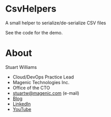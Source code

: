 # CsvHelpers
A small helper to serialize/de-serialize CSV files

See the code for the demo.

# About 

Stuart Williams

* Cloud/DevOps Practice Lead
* Magenic Technologies Inc.
* Office of the CTO
* <a href="mailto:stuartw@magenic.com" target="_blank">stuartw@magenic.com</a> (e-mail)
* [Blog](http://blitzkriegsoftware.azurewebsites.net/Blog)
* [LinkedIn](http://lnkd.in/P35kVT)
* [YouTube](https://www.youtube.com/user/spookdejur1962/videos)
